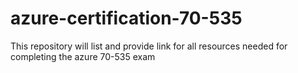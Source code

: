 # azure-certification-70-535

This repository will list and provide link for all resources needed for completing the azure 70-535 exam
